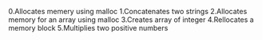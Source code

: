 0.Allocates memery using malloc
1.Concatenates two strings
2.Allocates memory for an array using malloc
3.Creates array of integer
4.Rellocates a memory block
5.Multiplies two positive numbers
